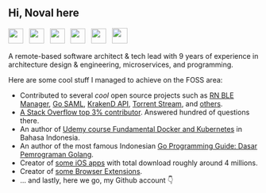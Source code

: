 ## Hi, Noval here

<a href="https://linkedin.com/in/novalagung" target="_blank"><img src="https://image.flaticon.com/icons/png/512/174/174857.png" height="30"></a> &nbsp;
<a href="https://stackoverflow.com/users/1467988/novalagung" target="_blank"><img src="https://cdn2.iconfinder.com/data/icons/social-icons-color/512/stackoverflow-512.png" height="30"></a> &nbsp;
<a href="https://www.udemy.com/user/noval-agung-prayogo/" target="_blank"><img src="https://seeklogo.com/images/U/udemy-logo-C3D3F5AC0C-seeklogo.com.png" height="30"></a> &nbsp;
<a href="https://apps.apple.com/id/developer/noval-agung-prayogo/id1163677873?l=id" target="_blank"><img src="https://upload.wikimedia.org/wikipedia/commons/thumb/6/67/App_Store_%28iOS%29.svg/1200px-App_Store_%28iOS%29.svg.png" height="30"></a> &nbsp;
<a href="https://novalagung.medium.com/" target="_blank"><img src="https://i.imgur.com/PxPbQO8.png" height="30"></a> &nbsp;
<a href="https://worldofwarcraft.com/en-us/character/us/arthas/Xpare" target="_blank"><img src="https://encrypted-tbn0.gstatic.com/images?q=tbn:ANd9GcQQxazo3t4biB6FeecDfYURU6xfd0OQOSKO4-1XnanuFASh_Ceqh5wKu233kxK8i4_nZck&usqp=CAU" height="31"></a>
<!-- &nbsp; <a href="https://www.codementor.io/@novalagung" target="_blank"><img src="https://avatars3.githubusercontent.com/u/7525092?s=280&v=4" height="30"></a>-->

A remote-based software architect & tech lead with 9 years of experience in architecture design & engineering, microservices, and programming.

Here are some cool stuff I managed to achieve on the FOSS area:

- Contributed to several *cool* open source projects such as [RN BLE Manager](https://git.io/JsmuY), [Go SAML](https://git.io/JfvE9), [KrakenD API](https://git.io/JJlfM), [Torrent Stream](https://git.io/JIsIx), and [others](https://github.com/novalagung/mypullrequests).
- [A Stack Overflow top 3% contributor](https://stackoverflow.com/users/1467988/novalagung). Answered hundred of questions there.
- An author of [Udemy course Fundamental Docker and Kubernetes](https://www.udemy.com/course/praktis-belajar-docker-dan-kubernetes-untuk-pemula/) in Bahasa Indonesia.
- An author of the most famous Indonesian [Go Programming Guide: Dasar Pemrograman Golang](https://dasarpemrogramangolang.novalagung.com/).
- Creator of [some iOS apps](https://itunes.apple.com/us/developer/id1163677873) with total download roughly around 4 millions.
- Creator of [some Browser Extensions](https://muslimboard.novalagung.com/).
- ... and lastly, here we go, my Github account 👇
